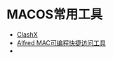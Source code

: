 # MACOS常用工具

  * [ClashX](https://github.com/githubvpn007/ClashX "ClashX")
  * [Alfred MAC可编程快捷访问工具](https://www.alfredapp.com/ "Alfred MAC可编程快捷访问工具") 
  * 
